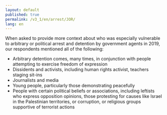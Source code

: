 ```yaml
---
layout: default
published: true
permalink: /v3_1/en/arrest/JOR/
lang: en
---
```

When asked to provide more context about who was especially vulnerable to arbitrary or political arrest and detention by government agents in 2019, our respondents mentioned all of the following: 

-	Arbitrary detention comes, many times, in conjunction with people attempting to exercise freedom of expression
-	Dissidents and activists, including human rights activist, teachers staging sit-ins
-	Journalists and media
-	Young people, particularly those demonstrating peacefully
-	People with certain political beliefs or associations, including leftists who express opposition opinions, those protesting for causes like Israel in the Palestinian territories, or corruption, or religious groups supportive of terrorist actions